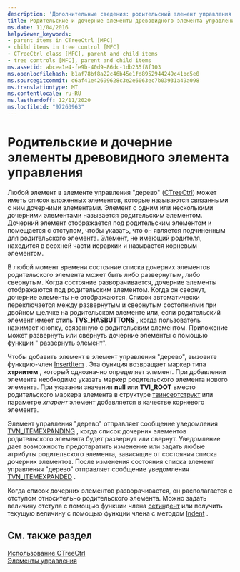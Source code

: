 ```yaml
---
description: 'Дополнительные сведения: родительский элемент управления деревом и дочерние элементы'
title: Родительские и дочерние элементы древовидного элемента управления
ms.date: 11/04/2016
helpviewer_keywords:
- parent items in CTreeCtrl [MFC]
- child items in tree control [MFC]
- CTreeCtrl class [MFC], parent and child items
- tree controls [MFC], parent and child items
ms.assetid: abcea1e4-fe9b-40d9-86dc-1db235f8f103
ms.openlocfilehash: b1af78bf8a22c46b45e1fd8952944249c41bd5e0
ms.sourcegitcommit: d6af41e42699628c3e2e6063ec7b03931a49a098
ms.translationtype: MT
ms.contentlocale: ru-RU
ms.lasthandoff: 12/11/2020
ms.locfileid: "97263963"
---
```

# <a name="tree-control-parent-and-child-items"></a>Родительские и дочерние элементы древовидного элемента управления

Любой элемент в элементе управления "дерево" ([CTreeCtrl](../mfc/reference/ctreectrl-class.md)) может иметь список вложенных элементов, которые называются связанными с ним дочерними элементами. Элемент с одним или несколькими дочерними элементами называется родительским элементом. Дочерний элемент отображается под родительским элементом и помещается с отступом, чтобы указать, что он является подчиненным для родительского элемента. Элемент, не имеющий родителя, находится в верхней части иерархии и называется корневым элементом.

В любой момент времени состояние списка дочерних элементов родительского элемента может быть либо развернутым, либо свернутым. Когда состояние разворачивается, дочерние элементы отображаются под родительским элементом. Когда он свернут, дочерние элементы не отображаются. Список автоматически переключается между развернутым и свернутым состояниями при двойном щелчке на родительском элементе или, если родительский элемент имеет стиль **TVS_HASBUTTONS** , когда пользователь нажимает кнопку, связанную с родительским элементом. Приложение может развернуть или свернуть дочерние элементы с помощью функции " [развернуть](../mfc/reference/ctreectrl-class.md#expand) элемент".

Чтобы добавить элемент в элемент управления "дерево", вызовите функцию-член [InsertItem](../mfc/reference/ctreectrl-class.md#insertitem) . Эта функция возвращает маркер типа **хтриитем** , который однозначно определяет элемент. При добавлении элемента необходимо указать маркер родительского элемента нового элемента. При указании значения **null** или **TVI_ROOT** вместо родительского маркера элемента в структуре [твинсертструкт](/windows/win32/api/commctrl/ns-commctrl-tvinsertstructw) или параметре *хпарент* элемент добавляется в качестве корневого элемента.

Элемент управления "дерево" отправляет сообщение уведомления [TVN_ITEMEXPANDING](/windows/win32/Controls/tvn-itemexpanding) , когда список дочерних элементов родительского элемента будет развернут или свернут. Уведомление дает возможность предотвратить изменение или задать любые атрибуты родительского элемента, зависящие от состояния списка дочерних элементов. После изменения состояния списка элемент управления "дерево" отправляет сообщение уведомления [TVN_ITEMEXPANDED](/windows/win32/Controls/tvn-itemexpanded) .

Когда список дочерних элементов разворачивается, он располагается с отступом относительно родительского элемента. Можно задать величину отступа с помощью функции члена [сетиндент](../mfc/reference/ctreectrl-class.md#setindent) или получить текущую величину с помощью функции члена с методом [Indent](../mfc/reference/ctreectrl-class.md#getindent) .

## <a name="see-also"></a>См. также раздел

[Использование CTreeCtrl](../mfc/using-ctreectrl.md)<br/>
[Элементы управления](../mfc/controls-mfc.md)
